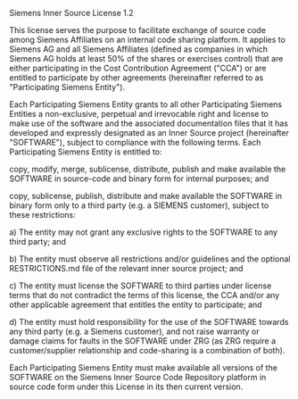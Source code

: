 Siemens Inner Source License 1.2

This license serves the purpose to facilitate exchange of source
code among Siemens Affiliates on an internal
code sharing platform. It applies to Siemens AG and all Siemens
Affiliates (defined as companies in which Siemens AG holds at
least 50% of the shares or exercises control) that are either
participating in the Cost Contribution Agreement ("CCA") or are
entitled to participate by other agreements (hereinafter referred
to as "Participating Siemens Entity").

Each Participating Siemens Entity grants to all other
Participating Siemens Entities a non-exclusive, perpetual and
irrevocable right and license to make use of the software and the
associated documentation files that it has developed and expressly
designated as an Inner Source project (hereinafter "SOFTWARE"),
subject to compliance with the following terms.  Each
Participating Siemens Entity is entitled to:


copy, modify, merge, sublicense, distribute, publish and make
available the SOFTWARE in source-code and binary form for internal
purposes; and 

copy, sublicense, publish, distribute and make available the
SOFTWARE in binary form only to a third party (e.g. a SIEMENS
customer), subject to these restrictions: 

a) The entity may not grant any exclusive rights to the SOFTWARE
to any third party; and

b) The entity must observe all restrictions and/or guidelines and
the optional RESTRICTIONS.md file of the relevant inner source
project; and

c) The entity must license the SOFTWARE to third parties under
license terms that do not contradict the terms of this license,
the CCA and/or any other applicable agreement that entitles the
entity to participate; and

d) The entity must hold responsibility for the use of the
SOFTWARE towards any third party (e.g. a Siemens customer), and
not raise warranty or damage claims for faults in the SOFTWARE
under ZRG (as ZRG require a customer/supplier relationship and
code-sharing is a combination of both).


Each Participating Siemens Entity must make available all versions
of the SOFTWARE on the Siemens Inner Source Code Repository
platform in source code form under this License in its then
current version.
